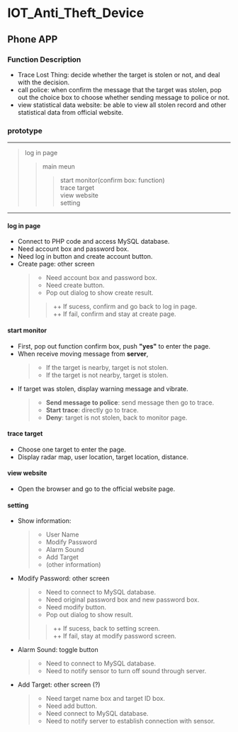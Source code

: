 # IOT_Anti_Theft_Device


## Phone APP

### Function Description
+ Trace Lost Thing: decide whether the target is stolen or not, and deal with the decision.
+ call police: when confirm the message that the target was stolen, pop out the choice box to choose whether sending message to police or not.
+ view statistical data website: be able to view all stolen record and other statistical data from official website.

### prototype
-----------------------------
> log in page
>> main meun
>>> start monitor(confirm box: function)  
>>> trace target  
>>> view website  
>>> setting  
-----------------------------

#### log in page
+ Connect to PHP code and access MySQL database.
+ Need account box and password box.
+ Need log in button and create account button.
+ Create page: other screen
	>+ Need account box and password box.  
	>+ Need create button.  
	>+ Pop out dialog to show create result.  
	>>++ If sucess, confirm and go back to log in page.   
	>>++ If fail, confirm and stay at create page.  

#### start monitor
+ First, pop out function confirm box, push **"yes"** to enter the page.
+ When receive moving message from **server**,
	>+ If the target is nearby, target is not stolen.  
	>+ If the target is not nearby, target is stolen.  
+ If target was stolen, display warning message and vibrate.
	>+ **Send message to police**: send message then go to trace.  
	>+ **Start trace**: directly go to trace.  
	>+ **Deny**: target is not stolen, back to monitor page.  

#### trace target
+ Choose one target to enter the page.
+ Display radar map, user location, target location, distance.

#### view website
+ Open the browser and go to the official website page.

#### setting
+ Show information:
	>+ User Name   
	>+ Modify Password   
	>+ Alarm Sound   
	>+ Add Target   
	>+ (other information)   
+ Modify Password: other screen
	>+ Need to connect to MySQL database.     
	>+ Need original password box and new password box.   
	>+ Need modify button.   
	>+ Pop out dialog to show result.    
	>>++ If sucess, back to setting screen.    
	>>++ If fail, stay at modify password screen.   
+ Alarm Sound: toggle button
	>+ Need to connect to MySQL database.    
	>+ Need to notify sensor to turn off sound through server.   
+ Add Target: other screen (?)
	>+ Need target name box and target ID box.   
	>+ Need add button.   
	>+ Need connect to MySQL database.   
	>+ Need to notify server to establish connection with sensor.   